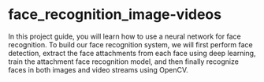 # face_recognition_image-videos
In this project guide, you will learn how to use a neural network for face recognition. To build our face recognition system, we will first perform face detection, extract the face attachments from each face using deep learning, train the attachment face recognition model, and then finally recognize faces in both images and video streams using OpenCV.
